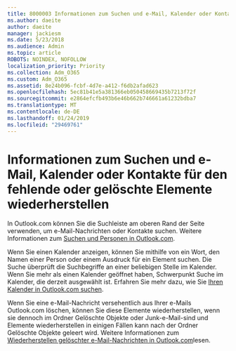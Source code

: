 ```yaml
---
title: 8000003 Informationen zum Suchen und e-Mail, Kalender oder Kontakte für den fehlende oder gelöschte Elemente wiederherstellen
ms.author: daeite
author: daeite
manager: jackiesm
ms.date: 5/23/2018
ms.audience: Admin
ms.topic: article
ROBOTS: NOINDEX, NOFOLLOW
localization_priority: Priority
ms.collection: Adm_O365
ms.custom: Adm_O365
ms.assetid: 8e24b096-fcbf-4d7e-a412-f6db2afad623
ms.openlocfilehash: 5ec81b41e5a381366eb050458669435b7213f72f
ms.sourcegitcommit: e2864efcfb493b6e46b662b746661a61232bdba7
ms.translationtype: MT
ms.contentlocale: de-DE
ms.lasthandoff: 01/24/2019
ms.locfileid: "29469761"
---
```

# <a name="how-to-find-and-recover-missing-or-deleted-email-calendar-or-contacts-items"></a>Informationen zum Suchen und e-Mail, Kalender oder Kontakte für den fehlende oder gelöschte Elemente wiederherstellen

In Outlook.com können Sie die Suchleiste am oberen Rand der Seite verwenden, um e-Mail-Nachrichten oder Kontakte suchen. Weitere Informationen zum [Suchen und Personen in Outlook.com](https://support.office.com/article/88108edf-028e-4306-b87e-7400bbb40aa7).
  
Wenn Sie einen Kalender anzeigen, können Sie mithilfe von ein Wort, den Namen einer Person oder einem Ausdruck für ein Element suchen. Die Suche überprüft die Suchbegriffe an einer beliebigen Stelle im Kalender. Wenn Sie mehr als einen Kalender geöffnet haben, Schwerpunkt Suche im Kalender, die derzeit ausgewählt ist. Erfahren Sie mehr dazu, wie Sie [Ihren Kalender in Outlook.com suchen](https://support.office.com/article/5bc05289-c84c-4849-95a8-7eac05ed478a).
  
Wenn Sie eine e-Mail-Nachricht versehentlich aus Ihrer e-Mails Outlook.com löschen, können Sie diese Elemente wiederherstellen, wenn sie dennoch im Ordner Gelöschte Objekte oder Junk-e-Mail-sind und Elemente wiederherstellen in einigen Fällen kann nach der Ordner Gelöschte Objekte geleert wird. Weitere Informationen zum [Wiederherstellen gelöschter e-Mail-Nachrichten in Outlook.com](https://support.office.com/article/cf06ab1b-ae0b-418c-a4d9-4e895f83ed50)lesen.
  

